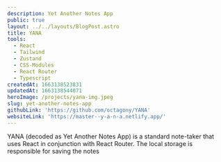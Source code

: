 ```yaml
---
description: Yet Another Notes App
public: true
layout: ../../layouts/BlogPost.astro
title: YANA
tools:
  - React
  - Tailwind
  - Zustand
  - CSS-Modules
  - React Router
  - Typescript
createdAt: 1663138523831
updatedAt: 1663138544071
heroImage: /projects/yana-img.jpeg
slug: yet-another-notes-app
githubLink: 'https://github.com/octagony/YANA'
websiteLink: 'https://master--y-a-n-a.netlify.app/'
---
```


YANA (decoded as Yet Another Notes App) is a standard note-taker that uses React in conjunction with React Router. The local storage is responsible for saving the notes
